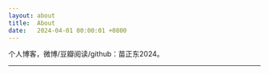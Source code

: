```yaml
---
layout: about
title:  About
date:   2024-04-01 00:00:01 +0800
---
```


个人博客，微博/豆瓣阅读/github：苗正东2024。

<hr />